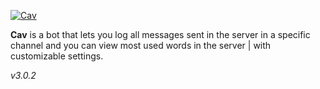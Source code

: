 [![Cav](https://i.imgur.com/hsHkl39.png)](https://github.com/xYossaf/Cav)


**Cav** is a bot that lets you log all messages sent in the server in a specific channel and you can view most used words in the server | with customizable settings.

*v3.0.2*
